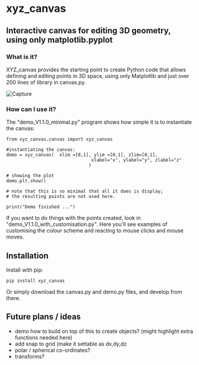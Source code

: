# xyz_canvas
## Interactive canvas for editing 3D geometry, using only matplotlib.pyplot

### What is it?
XYZ_canvas provides the starting point to create Python code that allows defining and editing points in 3D space, using only Matplotlib and just over 200 lines of library in canvas.py. 

![Capture](https://github.com/user-attachments/assets/f53e6b01-ce03-4141-b15f-3077ab1065ad)

### How can I use it?
The "demo_V1.1.0_minimal.py" program shows how simple it is to instantiate the canvas:
```
from xyz_canvas.canvas import xyz_canvas

#instantiating the canvas:
demo = xyz_canvas(  xlim =[0,1], ylim =[0,1], zlim=[0,1],
                                xlabel="x", ylabel="y", zlabel="z"            
                               )

# showing the plot
demo.plt.show()

# note that this is so minimal that all it does is display;
# the resulting points are not used here.

print("Demo finished ...")

```
If you want to do things with the points created, look in "demo_V1.1.0_with_customisation.py". Here you'll see examples of customising the colour scheme and reacting to mouse clicks and mouse moves.

## Installation
Install with pip:
```
pip install xyz_canvas
```
Or simply download the canvas.py and demo.py files, and develop from there.

## Future plans / ideas
 - demo how to build on top of this to create objects? (might highlight extra functions needed here)
 - add snap to grid (make it settable as dx,dy,dz
 - polar / spherical co-ordinates?
 - transforms? 

